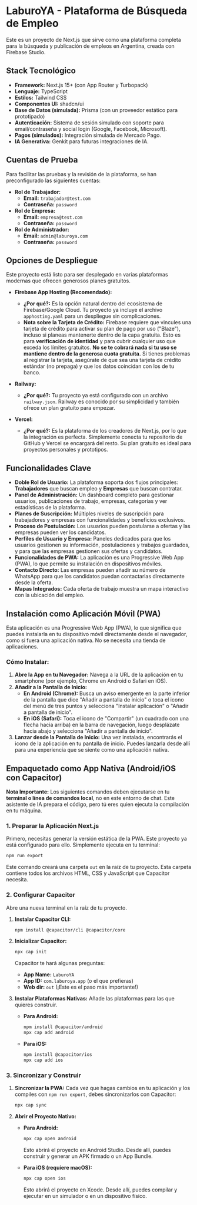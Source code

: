 # LaburoYA - Plataforma de Búsqueda de Empleo

Este es un proyecto de Next.js que sirve como una plataforma completa para la búsqueda y publicación de empleos en Argentina, creada con Firebase Studio.

## Stack Tecnológico

*   **Framework:** Next.js 15+ (con App Router y Turbopack)
*   **Lenguaje:** TypeScript
*   **Estilos:** Tailwind CSS
*   **Componentes UI:** shadcn/ui
*   **Base de Datos (simulada):** Prisma (con un proveedor estático para prototipado)
*   **Autenticación:** Sistema de sesión simulado con soporte para email/contraseña y social login (Google, Facebook, Microsoft).
*   **Pagos (simulados):** Integración simulada de Mercado Pago.
*   **IA Generativa:** Genkit para futuras integraciones de IA.

## Cuentas de Prueba

Para facilitar las pruebas y la revisión de la plataforma, se han preconfigurado las siguientes cuentas:

*   **Rol de Trabajador:**
    *   **Email:** `trabajador@test.com`
    *   **Contraseña:** `password`
*   **Rol de Empresa:**
    *   **Email:** `empresa@test.com`
    *   **Contraseña:** `password`
*   **Rol de Administrador:**
    *   **Email:** `admin@laburoya.com`
    *   **Contraseña:** `password`

## Opciones de Despliegue

Este proyecto está listo para ser desplegado en varias plataformas modernas que ofrecen generosos planes gratuitos.

*   **Firebase App Hosting (Recomendado):**
    *   **¿Por qué?:** Es la opción natural dentro del ecosistema de Firebase/Google Cloud. Tu proyecto ya incluye el archivo `apphosting.yaml` para un despliegue sin complicaciones.
    *   **Nota sobre la Tarjeta de Crédito:** Firebase requiere que vincules una tarjeta de crédito para activar su plan de pago por uso ("Blaze"), incluso si planeas mantenerte dentro de la capa gratuita. Esto es para **verificación de identidad** y para cubrir cualquier uso que exceda los límites gratuitos. **No se te cobrará nada si tu uso se mantiene dentro de la generosa cuota gratuita.** Si tienes problemas al registrar la tarjeta, asegúrate de que sea una tarjeta de crédito estándar (no prepaga) y que los datos coincidan con los de tu banco.

*   **Railway:**
    *   **¿Por qué?:** Tu proyecto ya está configurado con un archivo `railway.json`. Railway es conocido por su simplicidad y también ofrece un plan gratuito para empezar.

*   **Vercel:**
    *   **¿Por qué?:** Es la plataforma de los creadores de Next.js, por lo que la integración es perfecta. Simplemente conecta tu repositorio de GitHub y Vercel se encargará del resto. Su plan gratuito es ideal para proyectos personales y prototipos.


## Funcionalidades Clave

*   **Doble Rol de Usuario:** La plataforma soporta dos flujos principales: **Trabajadores** que buscan empleo y **Empresas** que buscan contratar.
*   **Panel de Administración:** Un dashboard completo para gestionar usuarios, publicaciones de trabajo, empresas, categorías y ver estadísticas de la plataforma.
*   **Planes de Suscripción:** Múltiples niveles de suscripción para trabajadores y empresas con funcionalidades y beneficios exclusivos.
*   **Proceso de Postulación:** Los usuarios pueden postularse a ofertas y las empresas pueden ver los candidatos.
*   **Perfiles de Usuario y Empresa:** Paneles dedicados para que los usuarios gestionen su información, postulaciones y trabajos guardados, y para que las empresas gestionen sus ofertas y candidatos.
*   **Funcionalidades de PWA:** La aplicación es una Progressive Web App (PWA), lo que permite su instalación en dispositivos móviles.
*   **Contacto Directo:** Las empresas pueden añadir su número de WhatsApp para que los candidatos puedan contactarlas directamente desde la oferta.
*   **Mapas Integrados:** Cada oferta de trabajo muestra un mapa interactivo con la ubicación del empleo.

## Instalación como Aplicación Móvil (PWA)

Esta aplicación es una Progressive Web App (PWA), lo que significa que puedes instalarla en tu dispositivo móvil directamente desde el navegador, como si fuera una aplicación nativa. No se necesita una tienda de aplicaciones.

### Cómo Instalar:

1.  **Abre la App en tu Navegador:** Navega a la URL de la aplicación en tu smartphone (por ejemplo, Chrome en Android o Safari en iOS).
2.  **Añadir a la Pantalla de Inicio:**
    *   **En Android (Chrome):** Busca un aviso emergente en la parte inferior de la pantalla que dice "Añadir a pantalla de inicio" o toca el icono del menú de tres puntos y selecciona "Instalar aplicación" o "Añadir a pantalla de inicio".
    *   **En iOS (Safari):** Toca el icono de "Compartir" (un cuadrado con una flecha hacia arriba) en la barra de navegación, luego desplázate hacia abajo y selecciona "Añadir a pantalla de inicio".
3.  **Lanzar desde la Pantalla de Inicio:** Una vez instalada, encontrarás el icono de la aplicación en tu pantalla de inicio. Puedes lanzarla desde allí para una experiencia que se siente como una aplicación nativa.

## Empaquetado como App Nativa (Android/iOS con Capacitor)

**Nota Importante:** Los siguientes comandos deben ejecutarse en tu **terminal o línea de comandos local**, no en este entorno de chat. Este asistente de IA prepara el código, pero tú eres quien ejecuta la compilación en tu máquina.

### 1. Preparar la Aplicación Next.js

Primero, necesitas generar la versión estática de la PWA. Este proyecto ya está configurado para ello. Simplemente ejecuta en tu terminal:

```bash
npm run export
```

Este comando creará una carpeta `out` en la raíz de tu proyecto. Esta carpeta contiene todos los archivos HTML, CSS y JavaScript que Capacitor necesita.

### 2. Configurar Capacitor

Abre una nueva terminal en la raíz de tu proyecto.

1.  **Instalar Capacitor CLI:**
    ```bash
    npm install @capacitor/cli @capacitor/core
    ```

2.  **Inicializar Capacitor:**
    ```bash
    npx cap init
    ```
    Capacitor te hará algunas preguntas:
    *   **App Name:** `LaburoYA`
    *   **App ID:** `com.laburoya.app` (o el que prefieras)
    *   **Web dir:** `out` (¡Este es el paso más importante!)

3.  **Instalar Plataformas Nativas:**
    Añade las plataformas para las que quieres construir.

    *   **Para Android:**
        ```bash
        npm install @capacitor/android
        npx cap add android
        ```
    *   **Para iOS:**
        ```bash
        npm install @capacitor/ios
        npx cap add ios
        ```

### 3. Sincronizar y Construir

1.  **Sincronizar la PWA:** Cada vez que hagas cambios en tu aplicación y los compiles con `npm run export`, debes sincronizarlos con Capacitor:
    ```bash
    npx cap sync
    ```

2.  **Abrir el Proyecto Nativo:**
    *   **Para Android:**
        ```bash
        npx cap open android
        ```
        Esto abrirá el proyecto en Android Studio. Desde allí, puedes construir y generar un APK firmado o un App Bundle.

    *   **Para iOS (requiere macOS):**
        ```bash
        npx cap open ios
        ```
        Esto abrirá el proyecto en Xcode. Desde allí, puedes compilar y ejecutar en un simulador o en un dispositivo físico.

